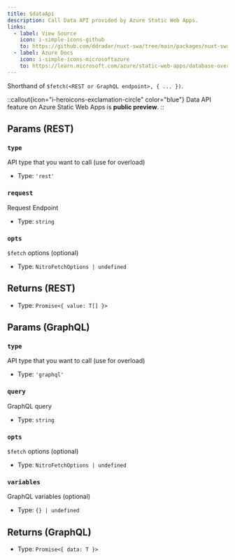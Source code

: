 ```yaml
---
title: $dataApi
description: Call Data API provided by Azure Static Web Apps.
links:
  - label: View Source
    icon: i-simple-icons-github
    to: https://github.com/ddradar/nuxt-swa/tree/main/packages/nuxt-swa/src/runtime/utils/data-api.ts
  - label: Azure Docs
    icon: i-simple-icons-microsoftazure
    to: https://learn.microsoft.com/azure/static-web-apps/database-overview
---
```


Shorthand of `$fetch(<REST or GraphQL endpoint>, { ... })`.  

::callout{icon="i-heroicons-exclamation-circle" color="blue"}
Data API feature on Azure Static Web Apps is **public preview**.
::

## Params (REST)

### `type`

API type that you want to call (use for overload)

- Type: `'rest'`

### `request`

Request Endpoint

- Type: `string`

### `opts`

`$fetch` options (optional)

- Type: `NitroFetchOptions | undefined`

## Returns (REST)

- Type: `Promise<{ value: T[] }>`

## Params (GraphQL)

### `type`

API type that you want to call (use for overload)

- Type: `'graphql'`

### `query`

GraphQL query

- Type: `string`

### `opts`

`$fetch` options (optional)

- Type: `NitroFetchOptions | undefined`

### `variables`

GraphQL variables (optional)

- Type: `{} | undefined`

## Returns (GraphQL)

- Type: `Promise<{ data: T }>`
